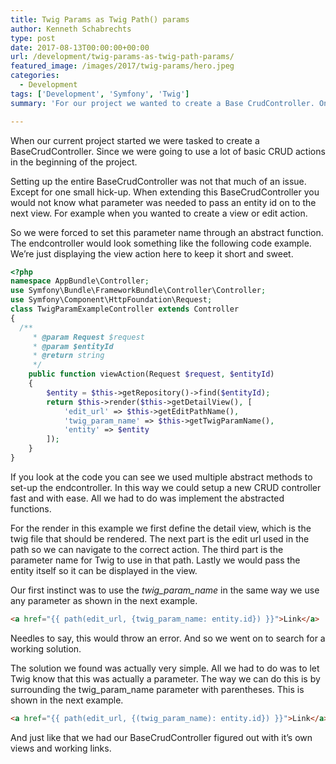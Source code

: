 ```yaml
---
title: Twig Params as Twig Path() params
author: Kenneth Schabrechts
type: post
date: 2017-08-13T00:00:00+00:00
url: /development/twig-params-as-twig-path-params/
featured_image: /images/2017/twig-params/hero.jpeg
categories:
  - Development
tags: ['Development', 'Symfony', 'Twig']
summary: 'For our project we wanted to create a Base CrudController. One to be reused by all the CRUD controllers. One missing piece of the puzzle was how to pass the correct entity in the path. In this post I will show you how we do this with Twig.'

---
```

When our current project started we were tasked to create a BaseCrudController. Since we were going to use a lot of basic CRUD actions in the beginning of the project.

Setting up the entire BaseCrudController was not that much of an issue. Except for one small hick-up. When extending this BaseCrudController you would not know what parameter was needed to pass an entity id on to the next view. For example when you wanted to create a view or edit action.

So we were forced to set this parameter name through an abstract function. The endcontroller would look something like the following code example. We’re just displaying the view action here to keep it short and sweet.

``` PHP
<?php
namespace AppBundle\Controller;
use Symfony\Bundle\FrameworkBundle\Controller\Controller;
use Symfony\Component\HttpFoundation\Request;
class TwigParamExampleController extends Controller
{ 
  /**
     * @param Request $request
     * @param $entityId
     * @return string
     */
    public function viewAction(Request $request, $entityId)
    {
        $entity = $this->getRepository()->find($entityId);
        return $this->render($this->getDetailView(), [
            'edit_url' => $this->getEditPathName(),
            'twig_param_name' => $this->getTwigParamName(),
            'entity' => $entity
        ]);
    }
}
```

If you look at the code you can see we used multiple abstract methods to set-up the endcontroller. In this way we could setup a new CRUD controller fast and with ease. All we had to do was implement the abstracted functions.

For the render in this example we first define the detail view, which is the twig file that should be rendered. The next part is the edit url used in the path so we can navigate to the correct action. The third part is the parameter name for Twig to use in that path. Lastly we would pass the entity itself so it can be displayed in the view.

Our first instinct was to use the _twig\_param\_name_ in the same way we use any parameter as shown in the next example.

``` HTML
<a href="{{ path(edit_url, {twig_param_name: entity.id}) }}">Link</a>
```

Needles to say, this would throw an error. And so we went on to search for a working solution.

The solution we found was actually very simple. All we had to do was to let Twig know that this was actually a parameter. The way we can do this is by surrounding the twig\_param\_name parameter with parentheses. This is shown in the next example.

``` HTML
<a href="{{ path(edit_url, {(twig_param_name): entity.id}) }}">Link</a>
```

And just like that we had our BaseCrudController figured out with it’s own views and working links.